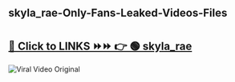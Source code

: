 
 ## skyla_rae-Only-Fans-Leaked-Videos-Files

# <h2><a href="https://mediaupload.pro?skyla_rae">🔗 Click to LINKS ⏩⏩ 👉 🟢 skyla_rae </a></h2>

<a href="https://mediaupload.pro?skyla_rae" rel="nofollow" data-target="animated-image.originalLink"><img src="https://i.ibb.co.com/xMMVF88/686577567.gif" alt="Viral Video Original" style="max-width: 100%; display: inline-block;" data-target="animated-image.originalImage"></a>